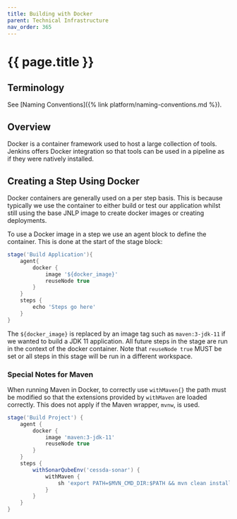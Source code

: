 ```yaml
---
title: Building with Docker
parent: Technical Infrastructure
nav_order: 365
---
```


# {{ page.title }}

## Terminology

See [Naming Conventions]({% link platform/naming-conventions.md %}).

## Overview

Docker is a container framework used to host a large collection of tools.
Jenkins offers Docker integration so that tools can be used in a pipeline as if they were natively installed.

## Creating a Step Using Docker

Docker containers are generally used on a per step basis. This is because typically we use the container to either build
or test our application whilst still using the base JNLP image to create docker images or creating deployments.

To use a Docker image in a step we use an agent block to define the container.
This is done at the start of the stage block:

```groovy
stage('Build Application'){
    agent{
        docker {
            image '${docker_image}'
            reuseNode true
        }
    }
    steps {
        echo 'Steps go here'
    }
}
```

The `${docker_image}` is replaced by an image tag such as `maven:3-jdk-11` if we wanted to build a JDK 11 application.
All future steps in the stage are run in the context of the docker container.
Note that `reuseNode true` MUST be set or all steps in this stage will be run in a different workspace.

### Special Notes for Maven

When running Maven in Docker, to correctly use `withMaven{}` the path must be modified so that the
extensions provided by `withMaven` are loaded correctly. This does not apply if the Maven wrapper, `mvnw`, is used.

```groovy
stage('Build Project') {
    agent {
        docker {
            image 'maven:3-jdk-11'
            reuseNode true
        }
    }
    steps {
        withSonarQubeEnv('cessda-sonar') {
            withMaven {
                sh 'export PATH=$MVN_CMD_DIR:$PATH && mvn clean install'
            }
        }
    }
}
```
